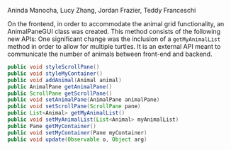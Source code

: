 Aninda Manocha, Lucy Zhang, Jordan Frazier, Teddy Franceschi


On the frontend, in order to accommodate the animal grid functionality, an AnimalPaneGUI class was created. This method consists of the following new APIs:
One significant change was the inclusion of a ```getMyAnimalList``` method in order to allow for multiple turtles. It is an external API meant to communicate the number of animals between front-end and backend.   

```java 
public void styleScrollPane() 
public void styleMyContainer() 
public void addAnimal(Animal animal) 
public AnimalPane getAnimalPane() 
public ScrollPane getScrollPane() 
public void setAnimalPane(AnimalPane animalPane) 
public void setScrollPane(ScrollPane pane) 
public List<Animal> getMyAnimalList() 
public void setMyAnimalList(List<Animal> myAnimalList) 
public Pane getMyContainer() 
public void setMyContainer(Pane myContainer) 
public void update(Observable o, Object arg) 
```
